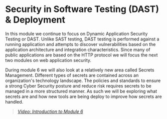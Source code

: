 # Security in Software Testing (DAST) & Deployment

In this module we continue to focus on Dynamic Application Security Testing or DAST.  Unlike SAST testing, DAST testing is performed against a running application and attempts to discover vulnerabilities based on the application architecture and integration characteristics.  Since many of public applications are based on the HTTP protocol we will focus the next two modules on web application security.

During module 6 we will also look at a relatively new area called Secrets Management.  Different types of secrets are contained across an organization's technology landscape.  The policies and standards to ensure a strong Cyber Security posture and reduce risk requires secrets to be managed in a more structured manner.  As such we will be exploring what secrets are and how new tools are being deploy to improve how secrets are handled. 

> [*Video: Introduction to Module 6*](https://auburn.hosted.panopto.com/Panopto/Pages/Viewer.aspx?id=c130241f-0a26-4fc4-a2ef-aec1018b60c8)


